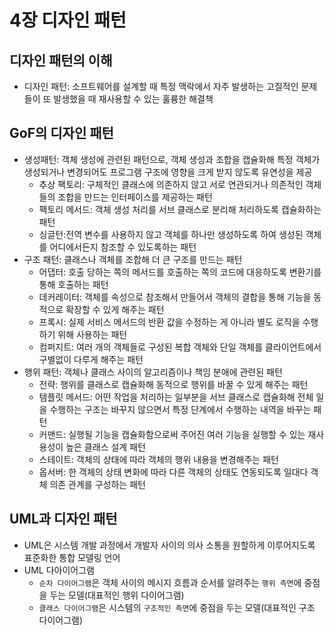 # 4장 디자인 패턴

## 디자인 패턴의 이해
- 디자인 패턴: 소프트웨어를 설계할 때 특정 맥락에서 자주 발생하는 고질적인 문제들이 또 발생했을 때 재사용할 수 있는 훌륭한 해결책

## GoF의 디자인 패턴
- 생성패턴: 객체 생성에 관련된 패턴으로, 객체 생성과 조합을 캡슐화해 특정 객체가 생성되거나 변경되어도 프로그램 구조에 영향을 크게 받지 않도록 유연성을 제공
  - 추상 팩토리: 구체적인 클래스에 의존하지 않고 서로 연관되거나 의존적인 객체들의 조합을 만드는 인터페이스를 제공하는 패턴
  - 팩토리 메서드: 객체 생성 처리를 서브 클래스로 분리해 처리하도록 캡슐화하는 패턴
  - 싱글턴:전역 변수를 사용하지 않고 객체를 하나만 생성하도록 하여 생성된 객체를 어디에서든지 참조할 수 있도록하는 패턴
- 구조 패턴: 클래스나 객체를 조합해 더 큰 구조를 만드는 패턴
  - 어댑터: 호출 당하는 쪽의 메서드를 호출하는 쪽의 코드에 대응하도록 변환기를 통해 호출하는 패턴 
  - 데커레이터: 객체를 속성으로 참조해서 만들어서 객체의 결합을 통해 기능을 동적으로 확장할 수 있게 해주는 패턴
  - 프록시: 실제 서비스 메서드의 반환 값을 수정하는 게 아니라 별도 로직을 수행하기 위해 사용하는 패턴
  - 컴퍼지트: 여러 개의 객체들로 구성된 복합 객체와 단일 객체를 클라이언트에서 구별없이 다루게 해주는 패턴
- 행위 패턴: 객체나 클래스 사이의 알고리즘이나 책임 분애에 관련된 패턴
  - 전략: 행위를 클래스로 캡슐화해 동적으로 행위를 바꿀 수 있게 해주는 패턴
  - 템플릿 메서드: 어떤 작업을 처리하는 일부분을 서브 클래스로 캡슐화해 전체 일을 수행하는 구조는 바꾸지 않으면서 특정 단계에서 수행하는 내역을 바꾸는 패턴
  - 커맨드: 실행될 기능을 캡슐화함으로써 주어진 여러 기능을 실행할 수 있는 재사용성이 높은 클래스 설계 패턴
  - 스테이트: 객체의 상태에 따라 객체의 행위 내용을 변경해주는 패턴
  - 옵서버: 한 객체의 상태 변화에 따라 다른 객체의 상태도 연동되도록 일대다 객체 의존 관계를 구성하는 패턴

## UML과 디자인 패턴
- UML은 시스템 개발 과정에서 개발자 사이의 의사 소통을 원할하게 이루어지도록 표준화한 통합 모델링 언어
- UML 다아이어그램
  - `순차 다이어그램`은 객체 사이의 메시지 흐름과 순서를 알려주는 `행위 측면`에 중점을 두는 모델(대표적인 행위 다이어그램)
  - `클래스 다이어그램`은 시스템의 `구조적인 측면`에 중점을 두는 모델(대표적인 구조 다이어그램)
